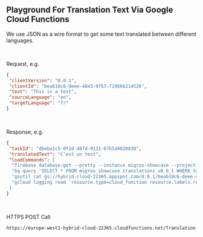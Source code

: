 ## Playground For Translation Text Via Google Cloud Functions

We use JSON as a wire format to get some text translated between different languages.

<br>

Request, e.g.

```json
{
 "clientVersion": "0.0.1",
 "clientId": "beab10c6-deee-4843-9757-719566214526",
 "text": "This is a test",
 "sourceLanguage": "en",
 "targetLanguage": "fr"
}
```
<br>

Response, e.g.

```json
{
 "taskId": "dbeba1c5-0f2d-487d-9131-67b5d4020830",
 "translatedText": "C'est un test",
 "loadCommands": [
  "firebase database:get --pretty --instance migros-showcase --project hybrid-cloud-22365 /translations_v0_0_1/beab10c6-deee-4843-9757-719566214526/dbeba1c5-0f2d-487d-9131-67b5d4020830",
  "bq query 'SELECT * FROM migros_showcase.translations_v0_0_1 WHERE taskId = \"dbeba1c5-0f2d-487d-9131-67b5d4020830\"'",
  "gsutil cat gs://hybrid-cloud-22365.appspot.com/0.0.1/beab10c6-deee-4843-9757-719566214526/dbeba1c5-0f2d-487d-9131-67b5d4020830 | jq",
  "gcloud logging read 'resource.type=cloud_function resource.labels.region=europe-west1 textPayload=dbeba1c5-0f2d-487d-9131-67b5d4020830'"
 ]
}
```
<br>

HTTPS POST Call

`https://europe-west1-hybrid-cloud-22365.cloudfunctions.net/Translation`



